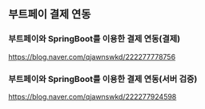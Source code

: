 ## 부트페이 결제 연동

### 부트페이와 SpringBoot를 이용한 결제 연동(결제)
https://blog.naver.com/qjawnswkd/222277778756<br>

### 부트페이와 SpringBoot를 이용한 결제 연동(서버 검증)
https://blog.naver.com/qjawnswkd/222277924598
